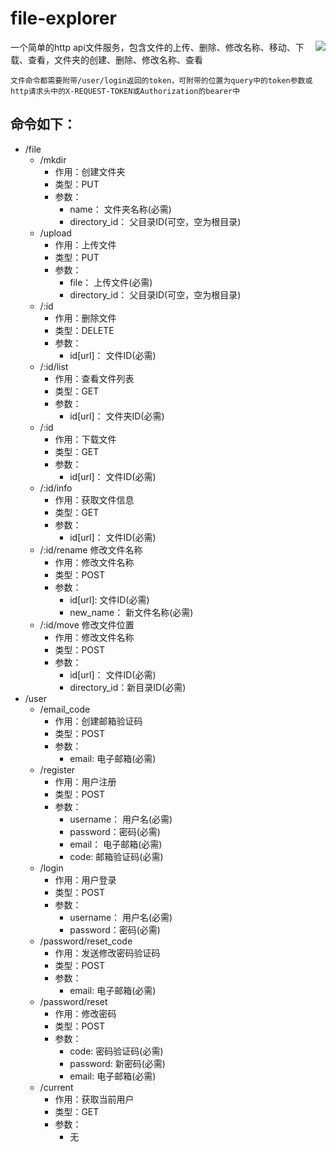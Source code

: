 # file-explorer 

<img align="right" src="https://github.com/phantom-atom/images/blob/master/561364cd63c69f0d1405dc659c9c139b6c7f1cd92d37a-mL4DlD_fw658.gif" />

一个简单的http api文件服务，包含文件的上传、删除、修改名称、移动、下载、查看，文件夹的创建、删除、修改名称、查看

    文件命令都需要附带/user/login返回的token，可附带的位置为query中的token参数或http请求头中的X-REQUEST-TOKEN或Authorization的bearer中

## 命令如下：
* /file
  * /mkdir   
    * 作用：创建文件夹
    * 类型：PUT
    * 参数：
        * name： 文件夹名称(必需)
        * directory_id： 父目录ID(可空，空为根目录)
  * /upload  
    * 作用：上传文件
    * 类型：PUT
    * 参数：
        * file： 上传文件(必需)
        * directory_id： 父目录ID(可空，空为根目录)
  * /:id      
    * 作用：删除文件
    * 类型：DELETE
    * 参数：
        * id[url]： 文件ID(必需)
  * /:id/list         
    * 作用：查看文件列表
    * 类型：GET
    * 参数：
        * id[url]： 文件夹ID(必需)   
  * /:id        
    * 作用：下载文件
    * 类型：GET
    * 参数：
        * id[url]： 文件ID(必需)
  * /:id/info         
    * 作用：获取文件信息
    * 类型：GET
    * 参数：
        * id[url]： 文件ID(必需)    
  * /:id/rename       修改文件名称
    * 作用：修改文件名称
    * 类型：POST
    * 参数：
        * id[url]: 文件ID(必需)
        * new_name： 新文件名称(必需)
  * /:id/move       修改文件位置
    * 作用：修改文件名称
    * 类型：POST
    * 参数：
        * id[url]： 文件ID(必需)
        * directory_id：新目录ID(必需)
* /user
  * /email_code
    * 作用：创建邮箱验证码
    * 类型：POST
    * 参数：
        * email: 电子邮箱(必需)
  * /register
    * 作用：用户注册
    * 类型：POST
    * 参数：
        * username： 用户名(必需)
        * password：密码(必需)
        * email： 电子邮箱(必需)
        * code: 邮箱验证码(必需)
  * /login
    * 作用：用户登录
    * 类型：POST
    * 参数：
        * username： 用户名(必需)
        * password：密码(必需)
  * /password/reset_code
    * 作用：发送修改密码验证码
    * 类型：POST
    * 参数：
        * email: 电子邮箱(必需)
  * /password/reset
    * 作用：修改密码
    * 类型：POST
    * 参数：
        * code: 密码验证码(必需)
        * password: 新密码(必需)
        * email: 电子邮箱(必需)
  * /current
    * 作用：获取当前用户
    * 类型：GET
    * 参数：
        * 无
